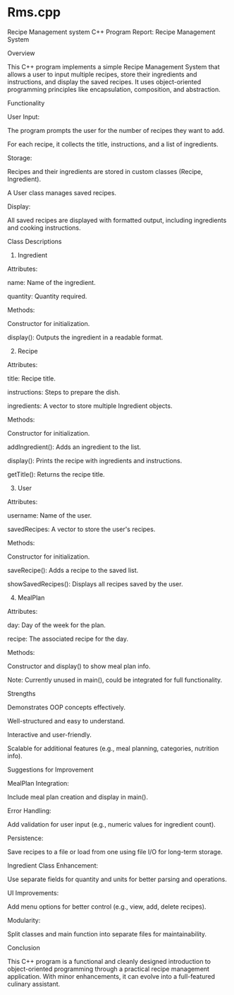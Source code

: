 # Rms.cpp
Recipe Management system
C++ Program Report: Recipe Management System

Overview

This C++ program implements a simple Recipe Management System that allows a user to input multiple recipes, store their ingredients and instructions, and display the saved recipes. It uses object-oriented programming principles like encapsulation, composition, and abstraction.



Functionality



User Input:



The program prompts the user for the number of recipes they want to add.




For each recipe, it collects the title, instructions, and a list of ingredients.








Storage:



Recipes and their ingredients are stored in custom classes (Recipe, Ingredient).




A User class manages saved recipes.








Display:



All saved recipes are displayed with formatted output, including ingredients and cooking instructions.











Class Descriptions

1. Ingredient



Attributes:



name: Name of the ingredient.




quantity: Quantity required.








Methods:



Constructor for initialization.




display(): Outputs the ingredient in a readable format.









2. Recipe



Attributes:



title: Recipe title.




instructions: Steps to prepare the dish.




ingredients: A vector to store multiple Ingredient objects.








Methods:



Constructor for initialization.




addIngredient(): Adds an ingredient to the list.




display(): Prints the recipe with ingredients and instructions.




getTitle(): Returns the recipe title.









3. User



Attributes:



username: Name of the user.




savedRecipes: A vector to store the user's recipes.








Methods:



Constructor for initialization.




saveRecipe(): Adds a recipe to the saved list.




showSavedRecipes(): Displays all recipes saved by the user.









4. MealPlan



Attributes:



day: Day of the week for the plan.




recipe: The associated recipe for the day.








Methods:



Constructor and display() to show meal plan info.








Note: Currently unused in main(), could be integrated for full functionality.







Strengths



Demonstrates OOP concepts effectively.




Well-structured and easy to understand.




Interactive and user-friendly.




Scalable for additional features (e.g., meal planning, categories, nutrition info).







Suggestions for Improvement



MealPlan Integration:



Include meal plan creation and display in main().








Error Handling:



Add validation for user input (e.g., numeric values for ingredient count).








Persistence:



Save recipes to a file or load from one using file I/O for long-term storage.








Ingredient Class Enhancement:



Use separate fields for quantity and units for better parsing and operations.








UI Improvements:



Add menu options for better control (e.g., view, add, delete recipes).








Modularity:



Split classes and main function into separate files for maintainability.











Conclusion

This C++ program is a functional and cleanly designed introduction to object-oriented programming through a practical recipe management application. With minor enhancements, it can evolve into a full-featured culinary assistant.
